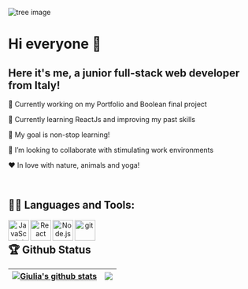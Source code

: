 ![tree image](https://i.stack.imgur.com/BhAwr.jpg)


# Hi everyone 👋


## Here it's me, a junior full-stack web developer from Italy!

🔭 Currently working on my Portfolio and Boolean final project

🌱 Currently learning ReactJs and improving my past skills

🥅 My goal is non-stop learning!

👯 I’m looking to collaborate with stimulating work environments

&hearts; In love with nature, animals and yoga!

<br>

## 👨‍💻 Languages and Tools:

<div align="center">

 <a href="https://developer.mozilla.org/en-US/docs/Web/JavaScript" target="_blank"> <img align="left" alt="JavaScript" height ="42px"  src="https://raw.githubusercontent.com/rahul-jha98/github_readme_icons/main/language_and_tools/square/javascript/javascript.svg"> </a>
<a href="https://reactjs.org/" target="_blank"> <img align="left" alt="React" height ="42px" src="https://raw.githubusercontent.com/rahul-jha98/github_readme_icons/main/language_and_tools/square/react/react.svg"></a>
    <a href="https://nodejs.org" target="_blank"><img align="left" alt="Node.js" height ="42px" src="https://raw.githubusercontent.com/rahul-jha98/github_readme_icons/main/language_and_tools/square/node/node.svg"></a>
    <a href="https://git-scm.com/" target="_blank"> <img src="https://raw.githubusercontent.com/rahul-jha98/github_readme_icons/main/language_and_tools/square/git-scm/git-scm.svg" align="left" alt="git" height='42px'/> </a>
 
</div>

<br >



## 🏆 Github Status
| <a href="https://github.com/giuliasossai/github-readme-stats"><img align="center" src="https://github-readme-stats.vercel.app/api?username=giuliasossai&show_icons=true&include_all_commits=true&theme=buefy&hide_border=true" alt="Giulia's github stats" /></a> | <a href="https://github.com/giuliasossai/github-readme-stats"><img align="center" src="https://github-readme-stats.vercel.app/api/top-langs/?username=giuliasossai&layout=compact&theme=buefy&hide_border=true" /></a> |
| ------------- | ------------- |

<br>

